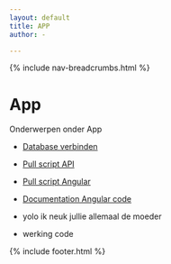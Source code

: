 ```yaml
---
layout: default
title: APP
author: -

---
```


{% include nav-breadcrumbs.html %}


# App
Onderwerpen onder App
* [Database verbinden](ASP_DB)
* [Pull script API](Pull_API)
* [Pull script Angular](Pull_Angular)
* [Documentation Angular code](/{{site.RepoName}}/APP/documentation/overview.html)
* yolo ik neuk jullie allemaal de moeder

* werking code

{% include footer.html %}
